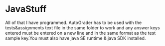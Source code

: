 # JavaStuff
All of that I have programmed.
AutoGrader has to be used with the tests&assignments text file in the same folder to work and any answer keys entered must be entered on a new line and in the same format as the test sample key.You must also have java SE runtime & java SDK installed.
